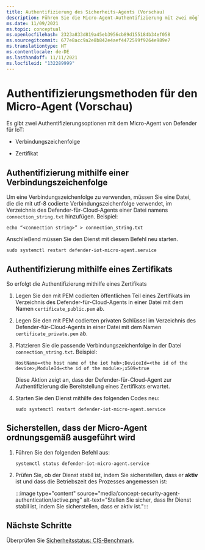 ```yaml
---
title: Authentifizierung des Sicherheits-Agents (Vorschau)
description: Führen Sie die Micro-Agent-Authentifizierung mit zwei möglichen Methoden aus.
ms.date: 11/09/2021
ms.topic: conceptual
ms.openlocfilehash: 2323a833d819a45eb3956cb89d155184b34ef058
ms.sourcegitcommit: 677e8acc9a2e8b842e4aef4472599f9264e989e7
ms.translationtype: HT
ms.contentlocale: de-DE
ms.lasthandoff: 11/11/2021
ms.locfileid: "132289999"
---
```

# <a name="micro-agent-authentication-methods-preview"></a>Authentifizierungsmethoden für den Micro-Agent (Vorschau)

Es gibt zwei Authentifizierungsoptionen mit dem Micro-Agent von Defender für IoT: 

- Verbindungszeichenfolge 

- Zertifikat 

## <a name="authentication-using-a-connection-string"></a>Authentifizierung mithilfe einer Verbindungszeichenfolge 

Um eine Verbindungszeichenfolge zu verwenden, müssen Sie eine Datei, die die mit utf-8 codierte Verbindungszeichenfolge verwendet, im Verzeichnis des Defender-für-Cloud-Agents einer Datei namens `connection_string.txt` hinzufügen. Beispiel:

```azurecli
echo “<connection string>” > connection_string.txt 
```

Anschließend müssen Sie den Dienst mit diesem Befehl neu starten.

```azurecli
sudo systemctl restart defender-iot-micro-agent.service
``` 

## <a name="authentication-using-a-certificate"></a>Authentifizierung mithilfe eines Zertifikats 


So erfolgt die Authentifizierung mithilfe eines Zertifikats 

1. Legen Sie den mit PEM codierten öffentlichen Teil eines Zertifikats im Verzeichnis des Defender-für-Cloud-Agents in einer Datei mit dem Namen `certificate_public.pem` ab.
1. Legen Sie den mit PEM codierten privaten Schlüssel im Verzeichnis des Defender-für-Cloud-Agents in einer Datei mit dem Namen `certificate_private.pem` ab.
1. Platzieren Sie die passende Verbindungszeichenfolge in der Datei `connection_string.txt`. Beispiel:

    ```azurecli
    HostName=<the host name of the iot hub>;DeviceId=<the id of the device>;ModuleId=<the id of the module>;x509=true 
    ```

    Diese Aktion zeigt an, dass der Defender-für-Cloud-Agent zur Authentifizierung die Bereitstellung eines Zertifikats erwartet. 

1. Starten Sie den Dienst mithilfe des folgenden Codes neu: 

    ```azurecli
    sudo systemctl restart defender-iot-micro-agent.service 
    ```

## <a name="ensure-the-micro-agent-is-running-correctly"></a>Sicherstellen, dass der Micro-Agent ordnungsgemäß ausgeführt wird 

1. Führen Sie den folgenden Befehl aus: 
    ```azurecli
    systemctl status defender-iot-micro-agent.service 
    ```
1. Prüfen Sie, ob der Dienst stabil ist, indem Sie sicherstellen, dass er **aktiv** ist und dass die Betriebszeit des Prozesses angemessen ist: 

    :::image type="content" source="media/concept-security-agent-authentication/active.png" alt-text="Stellen Sie sicher, dass Ihr Dienst stabil ist, indem Sie sicherstellen, dass er aktiv ist.":::

## <a name="next-steps"></a>Nächste Schritte

Überprüfen Sie [Sicherheitsstatus: CIS-Benchmark](concept-security-posture.md).
